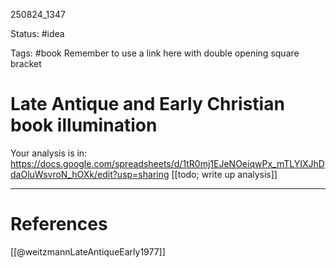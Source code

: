 
250824_1347

Status: #idea

Tags: #book
Remember to use a link here with double opening square bracket
# Late Antique and Early Christian book illumination
Your analysis is in: https://docs.google.com/spreadsheets/d/1tR0mj1EJeNOeiqwPx_mTLYIXJhDdaOluWsvroN_hOXk/edit?usp=sharing
[[todo; write up analysis]]

---
# References
[[@weitzmannLateAntiqueEarly1977]]